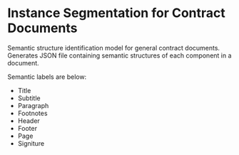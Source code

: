 # Instance Segmentation for Contract Documents

Semantic structure identification model for general contract documents. Generates JSON file containing semantic structures of each component in a document.

Semantic labels are below:
* Title
* Subtitle
* Paragraph
* Footnotes
* Header
* Footer
* Page
* Signiture
